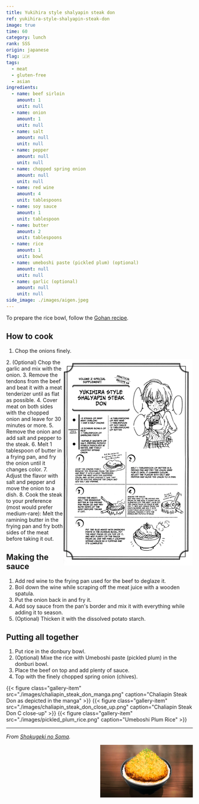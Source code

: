```yaml
---
title: Yukihira style shalyapin steak don
ref: yukihira-style-shalyapin-steak-don
image: true
time: 60
category: lunch
rank: SSS
origin: japanese
flag: 🇯🇵
tags:
  - meat
  - gluten-free
  - asian
ingredients:
  - name: beef sirloin
    amount: 1
    unit: null
  - name: onion
    amount: 1
    unit: null
  - name: salt
    amount: null
    unit: null
  - name: pepper
    amount: null
    unit: null
  - name: chopped spring onion
    amount: null
    unit: null
  - name: red wine
    amount: 4
    unit: tablespoons
  - name: soy sauce
    amount: 1
    unit: tablespoon
  - name: butter
    amount: 2
    unit: tablespoons
  - name: rice
    amount: 1
    unit: bowl
  - name: umeboshi paste (pickled plum) (optional)
    amount: null
    unit: null
  - name: garlic (optional)
    amount: null
    unit: null
side_image: ./images/aigen.jpeg
---
```


To prepare the rice bowl, follow the [Gohan recipe](../gohan_rice).

## How to cook
1. Chop the onions finely.
<img src="images/manga_recipe.png" title="Original Yukihira style shalyapin steak don receipt" alt="Original Yukihira style shalyapin steak don receipt" style="width:350px; float:right;"/>
2. (Optional) Chop the garlic and mix with the onion.
3. Remove the tendons from the beef and beat it with a meat tenderizer until as flat as possible.
4. Cover meat on both sides with the chopped onion and leave for 30 minutes or more. 
5. Remove the onion and add salt and pepper to the steak.
6. Melt 1 tablespoon of butter in a frying pan, and fry the onion until it changes color.
7. Adjust the flavor with salt and pepper and move the onion to a dish.
8. Cook the steak to your preference (most would prefer medium-rare): Melt the ramining butter in the frying pan and fry both sides of the meat before taking it out.

## Making the sauce

1. Add red wine to the frying pan used for the beef to deglaze it. 
2. Boil down the wine while scraping off the meat juice with a wooden spatula.
3. Put the onion back in and fry it.
4. Add soy sauce from the pan's border and mix it with everything while adding it to season.
5. (Optional) Thicken it with the dissolved potato starch.

## Putting all together
1. Put rice in the donbury bowl.
2. (Optional) Mixe the rice with Umeboshi paste (pickled plum) in the donburi bowl. 
3. Place the beef on top and add plenty of sauce. 
4. Top with the finely chopped spring onion (chives).

<div class="gallery gallery-3">
{{< figure class="gallery-item" src="./images/chaliapin_steak_don_manga.png" caption="Chaliapin Steak Don as depicted in the manga" >}}
{{< figure class="gallery-item" src="./images/chaliapin_steak_don_close_up.png" caption="Chaliapin Steak Don C close-up" >}}
{{< figure class="gallery-item" src="./images/pickled_plum_rice.png" caption="Umeboshi Plum Rice" >}}
</div>

---

_From [Shokugeki no Soma](https://shokugekinosoma.fandom.com/wiki/Chaliapin_Steak_Don)._

<img src="images/chaliapin_steak_don.png" style="width:250px; float:right;"/>
